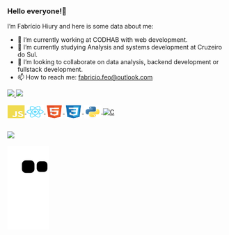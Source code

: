 ### Hello everyone!👋

I’m Fabrício Hiury and here is some data about me:

- 🔭 I’m currently working at CODHAB with web development.
- 🌱 I’m currently studying Analysis and systems development at Cruzeiro do Sul.
- 👯 I’m looking to collaborate on data analysis, backend development or fullstack development.
- 📫 How to reach me: fabricio.feo@outlook.com
<div><a href="https://github.com/FabricioHiury">
  <img height="180em" src="https://github-readme-stats.vercel.app/api?username=FabricioHiury&count_private=true&show_icons=true&theme=blueberry"/>
  <img height="180em" src="https://github-readme-stats.vercel.app/api/top-langs/?username=FabricioHiury&layout=compact&langs_count=8&theme=blueberry"/>
  </div>
<div style="display: inline_block"><br>
  <img align="center" alt="Js" height="30" width="40" src="https://raw.githubusercontent.com/devicons/devicon/master/icons/javascript/javascript-plain.svg">
  <img align="center" alt="React" height="30" width="40" src="https://raw.githubusercontent.com/devicons/devicon/master/icons/react/react-original.svg">
  <img align="center" alt="HTML" height="30" width="40" src="https://raw.githubusercontent.com/devicons/devicon/master/icons/html5/html5-original.svg">
  <img align="center" alt="CSS" height="30" width="40" src="https://raw.githubusercontent.com/devicons/devicon/master/icons/css3/css3-original.svg">
  <img align="center" alt="Python" height="30" width="40" src="https://raw.githubusercontent.com/devicons/devicon/master/icons/python/python-original.svg">
  <img align="center" alt="C" height="30" width="40" src="https://cdn.jsdelivr.net/gh/devicons/devicon/icons/c/c-original.svg">
</div>
  
  ##
 
<div>  
  <a href="https://www.linkedin.com/in/fabricio-hiury/" target="_blank"><img src="https://img.shields.io/badge/-LinkedIn-%230077B5?style=for-the-badge&logo=linkedin&logoColor=white" target="_blank"></a> 
 
  ![Snake animation](https://github.com/rafaballerini/rafaballerini/blob/output/github-contribution-grid-snake.svg)
 
</div>
